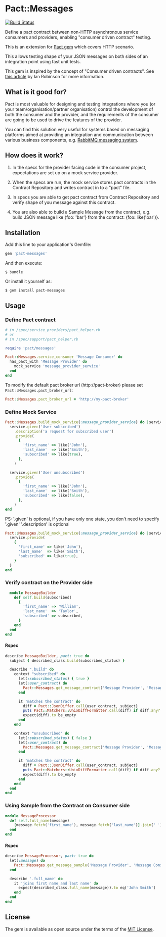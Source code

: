 # Pact::Messages
[![Build Status](https://travis-ci.org/reevoo/pact-messages.svg?branch=master)](https://travis-ci.org/reevoo/pact-messages)

Define a pact contract between non-HTTP asynchronous service consumers and providers, enabling "consumer driven contract" testing.

This is an extension for [Pact gem](https://github.com/realestate-com-au/pact "Pact") which covers HTTP scenario.

This allows testing shape of your JSON messages on both sides of an integration point using fast unit tests.

This gem is inspired by the concept of "Consumer driven contracts". See [this article](http://martinfowler.com/articles/consumerDrivenContracts.html) by Ian Robinson for more information.


## What is it good for?

Pact is most valuable for designing and testing integrations where you (or your team/organisation/partner organisation) control the development of both the consumer and the provider, and the requirements of the consumer are going to be used to drive the features of the provider.

You can find this solution very useful for systems based on messaging platforms aimed at providing an integration and communication between various business components, e.g. [RabbitMQ messaging system](https://www.rabbitmq.com "RabbitMQ").


## How does it work?

1. In the specs for the provider facing code in the consumer project, expectations are set up on a mock service provider.

2. When the specs are run, the mock service stores pact contracts in the Contract Repository and writes contract in to a "pact" file.

3. In specs you are able to get pact contract from Contract Repository and verify shape of you message against this contract.

4. You are also able to build a Sample Message from the contract, e.g. build JSON message like {foo: 'bar'} from the contract: {foo: like('bar')}.


## Installation

Add this line to your application's Gemfile:

```ruby
gem 'pact-messages'
```

And then execute:

    $ bundle

Or install it yourself as:

    $ gem install pact-messages

## Usage

### Define Pact contract

```ruby
# in /spec/service_providers/pact_helper.rb
# or
# in /spec/support/pact_helper.rb

require 'pact/messages'

Pact::Messages.service_consumer 'Message Consumer' do
  has_pact_with 'Message Provider' do
    mock_service 'message_provider_service'
  end
end
```

To modify the default pact broker url (http://pact-broker) please set `Pact::Messages.pact_broker_url`:

```ruby
Pact::Messages.pact_broker_url = 'http://my-pact-broker'
```


### Define Mock Service

```ruby
Pact::Messages.build_mock_service(:message_provider_service) do |service|
  service.given('User subscribed')
    .description('a request for subscribed user')
    .provide(
      {
        'first_name' => like('John'),
        'last_name'  => like('Smith'),
        'subscribed' => like(true),
      },
    )

  service.given('User unsubscribed')
    .provide(
      {
        'first_name' => like('John'),
        'last_name'  => like('Smith'),
        'subscribed' => like(false),
      },
    )
end
```

PS: '.given' is optional, if you have only one state, you don't need to specify '.given'
    '.description' is optional

```ruby
Pact::Messages.build_mock_service(:message_provider_service) do |service|
  service.provide(
    {
      'first_name' => like('John'),
      'last_name'  => like('Smith'),
      'subscribed' => like(true),
    }
  )
end
```


### Verify contract on the Provider side

```ruby
  module MessageBuilder
    def self.build(subscribed)
      {
        'first_name' => 'William',
        'last_name'  => 'Taylor',
        'subscribed' => subscribed,
      }
    end
  end
end
```

#### Rspec

```ruby
describe MessageBuilder, pact: true do
  subject { described_class.build(subscribed_status) }

  describe ".build" do
    context "subscribed" do
      let(:subscribed_status) { true }
      let(:user_contract) do
        Pact::Messages.get_message_contract('Message Provider', 'Message Consumer', 'User subscribed')
      end

      it 'matches the contract' do
        diff = Pact::JsonDiffer.call(user_contract, subject)
        puts Pact::Matchers::UnixDiffFormatter.call(diff) if diff.any? # Print a pretty diff if we fail
        expect(diff).to be_empty
      end
    end

    context "unsubscribed" do
      let(:subscribed_status) { false }
      let(:user_contract) do
        Pact::Messages.get_message_contract('Message Provider', 'Message Consumer', 'User unsubscribed')
      end

      it 'matches the contract' do
        diff = Pact::JsonDiffer.call(user_contract, subject)
        puts Pact::Matchers::UnixDiffFormatter.call(diff) if diff.any? # Print a pretty diff if we fail
        expect(diff).to be_empty
      end
    end
  end
end

```

### Using Sample from the Contract on Consumer side

```ruby
module MessageProcessor
  def self.full_name(message)
    [message.fetch('first_name'), message.fetch('last_name')].join(' ')
  end
end
```

#### Rspec

```ruby
describe MessageProcessor, pact: true do
  let(:message) do
    Pact::Messages.get_message_sample('Message Provider', 'Message Consumer', 'User subscribed')
  end

  describe '.full_name' do
    it 'joins first name and last name' do
      expect(described_class.full_name(message)).to eq('John Smith')
    end
  end
end
```

## License

The gem is available as open source under the terms of the [MIT License](http://opensource.org/licenses/MIT).
